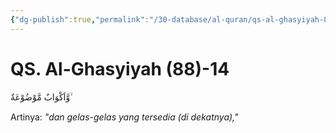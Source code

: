 ```yaml
---
{"dg-publish":true,"permalink":"/30-database/al-quran/qs-al-ghasyiyah-88-14/"}
---
```



# QS. Al-Ghasyiyah (88)-14
وَّاَكْوَابٌ مَّوْضُوْعَةٌ  ۙ

Artinya: *"dan gelas-gelas yang tersedia (di dekatnya),"*
